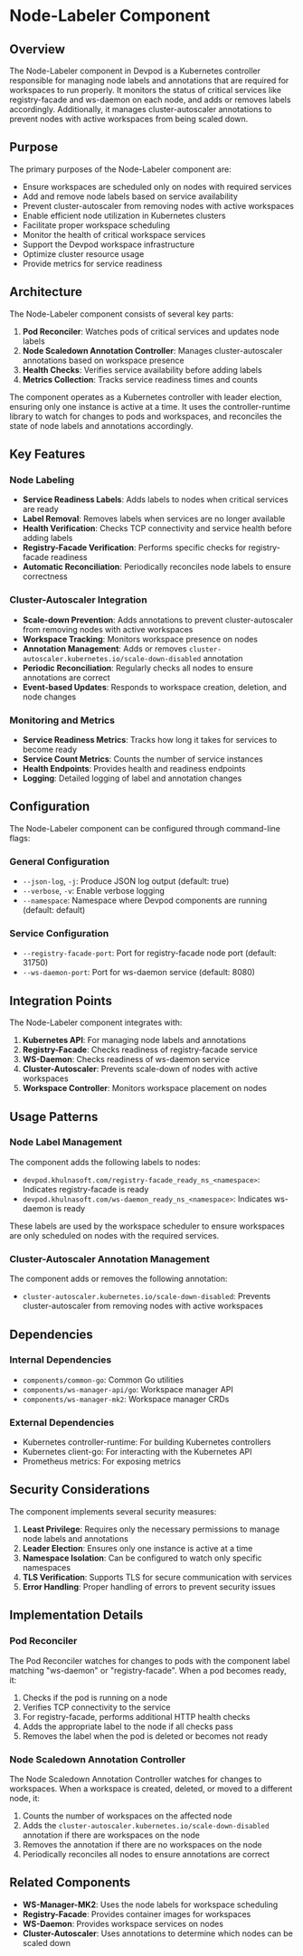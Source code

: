 # Node-Labeler Component

## Overview

The Node-Labeler component in Devpod is a Kubernetes controller responsible for managing node labels and annotations that are required for workspaces to run properly. It monitors the status of critical services like registry-facade and ws-daemon on each node, and adds or removes labels accordingly. Additionally, it manages cluster-autoscaler annotations to prevent nodes with active workspaces from being scaled down.

## Purpose

The primary purposes of the Node-Labeler component are:
- Ensure workspaces are scheduled only on nodes with required services
- Add and remove node labels based on service availability
- Prevent cluster-autoscaler from removing nodes with active workspaces
- Enable efficient node utilization in Kubernetes clusters
- Facilitate proper workspace scheduling
- Monitor the health of critical workspace services
- Support the Devpod workspace infrastructure
- Optimize cluster resource usage
- Provide metrics for service readiness

## Architecture

The Node-Labeler component consists of several key parts:

1. **Pod Reconciler**: Watches pods of critical services and updates node labels
2. **Node Scaledown Annotation Controller**: Manages cluster-autoscaler annotations based on workspace presence
3. **Health Checks**: Verifies service availability before adding labels
4. **Metrics Collection**: Tracks service readiness times and counts

The component operates as a Kubernetes controller with leader election, ensuring only one instance is active at a time. It uses the controller-runtime library to watch for changes to pods and workspaces, and reconciles the state of node labels and annotations accordingly.

## Key Features

### Node Labeling

- **Service Readiness Labels**: Adds labels to nodes when critical services are ready
- **Label Removal**: Removes labels when services are no longer available
- **Health Verification**: Checks TCP connectivity and service health before adding labels
- **Registry-Facade Verification**: Performs specific checks for registry-facade readiness
- **Automatic Reconciliation**: Periodically reconciles node labels to ensure correctness

### Cluster-Autoscaler Integration

- **Scale-down Prevention**: Adds annotations to prevent cluster-autoscaler from removing nodes with active workspaces
- **Workspace Tracking**: Monitors workspace presence on nodes
- **Annotation Management**: Adds or removes `cluster-autoscaler.kubernetes.io/scale-down-disabled` annotation
- **Periodic Reconciliation**: Regularly checks all nodes to ensure annotations are correct
- **Event-based Updates**: Responds to workspace creation, deletion, and node changes

### Monitoring and Metrics

- **Service Readiness Metrics**: Tracks how long it takes for services to become ready
- **Service Count Metrics**: Counts the number of service instances
- **Health Endpoints**: Provides health and readiness endpoints
- **Logging**: Detailed logging of label and annotation changes

## Configuration

The Node-Labeler component can be configured through command-line flags:

### General Configuration
- `--json-log`, `-j`: Produce JSON log output (default: true)
- `--verbose`, `-v`: Enable verbose logging
- `--namespace`: Namespace where Devpod components are running (default: default)

### Service Configuration
- `--registry-facade-port`: Port for registry-facade node port (default: 31750)
- `--ws-daemon-port`: Port for ws-daemon service (default: 8080)

## Integration Points

The Node-Labeler component integrates with:
1. **Kubernetes API**: For managing node labels and annotations
2. **Registry-Facade**: Checks readiness of registry-facade service
3. **WS-Daemon**: Checks readiness of ws-daemon service
4. **Cluster-Autoscaler**: Prevents scale-down of nodes with active workspaces
5. **Workspace Controller**: Monitors workspace placement on nodes

## Usage Patterns

### Node Label Management
The component adds the following labels to nodes:
- `devpod.khulnasoft.com/registry-facade_ready_ns_<namespace>`: Indicates registry-facade is ready
- `devpod.khulnasoft.com/ws-daemon_ready_ns_<namespace>`: Indicates ws-daemon is ready

These labels are used by the workspace scheduler to ensure workspaces are only scheduled on nodes with the required services.

### Cluster-Autoscaler Annotation Management
The component adds or removes the following annotation:
- `cluster-autoscaler.kubernetes.io/scale-down-disabled`: Prevents cluster-autoscaler from removing nodes with active workspaces

## Dependencies

### Internal Dependencies
- `components/common-go`: Common Go utilities
- `components/ws-manager-api/go`: Workspace manager API
- `components/ws-manager-mk2`: Workspace manager CRDs

### External Dependencies
- Kubernetes controller-runtime: For building Kubernetes controllers
- Kubernetes client-go: For interacting with the Kubernetes API
- Prometheus metrics: For exposing metrics

## Security Considerations

The component implements several security measures:

1. **Least Privilege**: Requires only the necessary permissions to manage node labels and annotations
2. **Leader Election**: Ensures only one instance is active at a time
3. **Namespace Isolation**: Can be configured to watch only specific namespaces
4. **TLS Verification**: Supports TLS for secure communication with services
5. **Error Handling**: Proper handling of errors to prevent security issues

## Implementation Details

### Pod Reconciler

The Pod Reconciler watches for changes to pods with the component label matching "ws-daemon" or "registry-facade". When a pod becomes ready, it:
1. Checks if the pod is running on a node
2. Verifies TCP connectivity to the service
3. For registry-facade, performs additional HTTP health checks
4. Adds the appropriate label to the node if all checks pass
5. Removes the label when the pod is deleted or becomes not ready

### Node Scaledown Annotation Controller

The Node Scaledown Annotation Controller watches for changes to workspaces. When a workspace is created, deleted, or moved to a different node, it:
1. Counts the number of workspaces on the affected node
2. Adds the `cluster-autoscaler.kubernetes.io/scale-down-disabled` annotation if there are workspaces on the node
3. Removes the annotation if there are no workspaces on the node
4. Periodically reconciles all nodes to ensure annotations are correct

## Related Components

- **WS-Manager-MK2**: Uses the node labels for workspace scheduling
- **Registry-Facade**: Provides container images for workspaces
- **WS-Daemon**: Provides workspace services on nodes
- **Cluster-Autoscaler**: Uses annotations to determine which nodes can be scaled down
